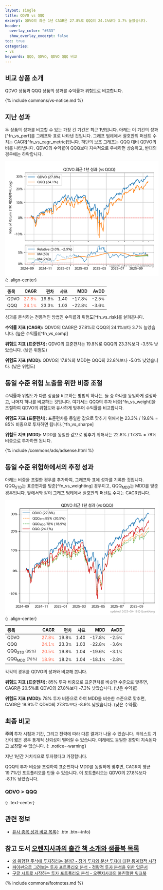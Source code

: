 ```yaml
---
layout: single
title: QDVO vs QQQ
excerpt: QDVO의 최근 1년 CAGR은 27.8%로 QQQ의 24.1%보다 3.7% 높았습니다.
header:
  overlay_color: "#333"
  show_overlay_excerpt: false
toc: true
categories:
- vs
keywords: QQQ, QDVO, QDVO QQQ 비교
---
```


## 비교 상품 소개


QDVO 상품과 QQQ 상품의 성과를 수익률과 위험도로 비교합니다.





{% include commons/vs-notice.md %}

## 지난 성과

두 상품의 성과를 비교할 수 있는 가장 긴 기간은 최근 1년입니다. 아래는 이 기간의 성과[^fn_vs_perf]를 그래프와 표로 나타낸 것입니다.
그래프 범례에서 괄호안의 퍼센트 수치는 CAGR[^fn_vs_cagr_metric]입니다.
하단의 보조 그래프는 QQQ 대비 QDVO의 비를 나타냅니다.
QDVO의 수익률이 QQQ보다 지속적으로 우세하면 상승하고, 반대의 경우에는 하락합니다.

![QDVO](/vs/images/qdvo-vs-qqq_dual.png){: .align-center}

| **종목** | **CAGR** | **편차** | **샤프** | **MDD** | **AvDD** |
| :------------ | ------: | -----------: | -------: | ------: | -------: |
| QDVO | <span style="color: tomato">27.8<small>%</small></span> | 19.8<small>%</small> | 1.40 | -17.8<small>%</small> | -2.5<small>%</small> |
| QQQ | <span style="color: tomato">24.1<small>%</small></span> | 23.3<small>%</small> | 1.03 | -22.8<small>%</small> | -3.6<small>%</small> |

<!-- more -->


성과를 분석하는 전통적인 방법인 수익률과 위험도[^fn_vs_risk]를 살펴봅니다.

**수익률 지표 (CAGR):** QDVO의 CAGR은 27.8%로 QQQ의 24.1%보다 3.7% 높았습니다. (높은 수익률)[^fn_vs_comp]

**위험도 지표 (표준편차):** QDVO의 표준편차는 19.8%로 QQQ의 23.3%보다 -3.5% 낮았습니다. (낮은 위험도)

**위험도 지표 (MDD):** QDVO의 17.8%의 MDD는 QQQ의 22.8%보다 -5.0% 낮았습니다. (낮은 위험도)



## 동일 수준 위험 노출을 위한 비중 조절

수익률과 위험도가 다른 상품을 비교하는 방법의 하나는, 둘 중 하나를 동일하게 설정하고, 나머지 하나를 비교하는 것입니다.
여기서는 QQQ의 투자 비중[^fn_vs_weight]을 조절하여 QDVO의 위험도와 유사하게 맞추어 수익률를 비교합니다.

**위험도 지표 (표준편차):** 표준편차를 동일한 값으로 맞추기 위해서는 23.3% / 19.8% = 85% 비중으로 투자하면 됩니다.[^fn_vs_sharpe]

**위험도 지표 (MDD):** MDD를 동일한 값으로 맞추기 위해서는 22.8% / 17.8% = 78% 비중으로 투자하면 됩니다.


{% include /commons/ads/adsense.html %}



## 동일 수준 위험하에서의 추정 성과

아래는 비중을 조절한 경우를 추가하여, 그래프와 표에 성과를 기록한 것입니다.
QQQ<sub>STD</sub>는 표준편차를 맞춘[^fn_vs_weighting] 경우이고, QQQ<sub>MDD</sub>는 MDD를 맞춘 경우입니다.
앞에서와 같이 그래프 범례에서 괄호안의 퍼센트 수치는 CAGR입니다.


![QDVO](/vs/images/qdvo-vs-qqq.png){: .align-center}



| **종목** | **CAGR** | **편차** | **샤프** | **MDD** | **AvDD** |
| :------------ | ------: | -----------: | -------: | ------: | -------: |
| QDVO | <span style="color: tomato">27.8<small>%</small></span> | 19.8<small>%</small> | 1.40 | -17.8<small>%</small> | -2.5<small>%</small> |
| QQQ | <span style="color: tomato">24.1<small>%</small></span> | 23.3<small>%</small> | 1.03 | -22.8<small>%</small> | -3.6<small>%</small> |
| QQQ<sub>STD</sub> <small>(85%)</small> | <span style="color: tomato">20.5<small>%</small></span> | 19.8<small>%</small> | 1.04 | -19.6<small>%</small> | -3.1<small>%</small> |
| QQQ<sub>MDD</sub> <small>(78%)</small> | <span style="color: tomato">18.9<small>%</small></span> | 18.2<small>%</small> | 1.04 | -18.1<small>%</small> | -2.8<small>%</small> |



각각의 경우를 QDVO의 성과와 비교해 봅니다.

**위험도 지표 (표준편차):** 85% 투자 비중으로 표준편차를 비슷한 수준으로 맞추면, CAGR은 20.5%로 QDVO의 27.8%보다 -7.3% 낮았습니다. (낮은 수익률)

**위험도 지표 (MDD):** 78% 투자 비중으로 하여 MDD를 비슷한 수준으로 맞추면, CAGR은 18.9%로 QDVO의 27.8%보다 -8.9% 낮았습니다. (낮은 수익률)




## 최종 비교

**주의** 투자 시점과 기간, 그리고 전략에 따라 다른 결과가 나올 수 있습니다. 백테스트 기간이 짧은 경우 통계적 신뢰성이 떨어질 수 있습니다. 미래에도 동일한 경향이 지속된다고 보장할 수 없습니다.
{: .notice--warning}

지난 1년간 거치식으로 투자했다고 가정합니다.

QQQ의 투자 비중을 조절하여 표준편차나 MDD를 동일하게 맞추면, CAGR이 평균 19.7%인 포트폴리오를 만들 수 있습니다.
이 포트폴리오는 QDVO의 27.8%보다 -8.1% 낮았습니다.

### QDVO &gt; QQQ
{: .text-center}


## 관련 정보

- [유사 종목 성과 비교 목록](/vs/){: .btn .btn--info}


## 참고 도서 [오렌지사과의 출간 책 소개와 샘플북 목록](https://kongdori.tistory.com/691)

- [왜 위험한 주식에 투자하라는 걸까? - 장기 투자와 분산 투자에 대한 통계학적 시각](https://kongdori.tistory.com/421)
- [파이썬으로 그려보는 투자 포트폴리오 분석  - 정량적 투자 분석을 위한 입문서](https://kongdori.tistory.com/643)
- [구글 시트로 시작하는 투자 포트폴리오 분석 - 오렌지사과의 불친절한 워크북](https://kongdori.tistory.com/449)

{% include commons/footnotes.md %}